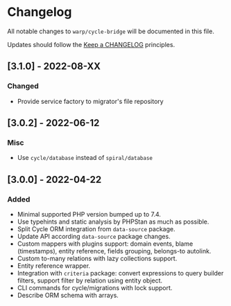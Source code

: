 # Changelog

All notable changes to `warp/cycle-bridge` will be documented in this file.

Updates should follow the [Keep a CHANGELOG](http://keepachangelog.com/) principles.

## [3.1.0] - 2022-08-XX

### Changed

- Provide service factory to migrator's file repository

## [3.0.2] - 2022-06-12

### Misc

- Use `cycle/database` instead of `spiral/database`

## [3.0.0] - 2022-04-22

### Added

- Minimal supported PHP version bumped up to 7.4.
- Use typehints and static analysis by PHPStan as much as possible.
- Split Cycle ORM integration from `data-source` package.
- Update API according `data-source` package changes.
- Custom mappers with plugins support: domain events, blame (timestamps), entity reference, fields grouping, belongs-to
  autolink.
- Custom to-many relations with lazy collections support.
- Entity reference wrapper.
- Integration with `criteria` package: convert expressions to query builder filters, support filter by relation using
  entity object.
- CLI commands for cycle/migrations with lock support.
- Describe ORM schema with arrays.

